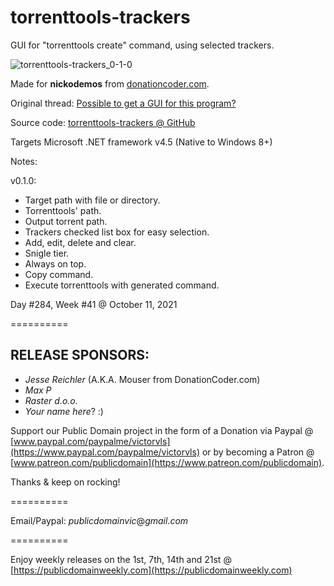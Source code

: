 # torrenttools-trackers

GUI for "torrenttools create" command, using selected trackers.

![torrenttools-trackers_0-1-0](https://user-images.githubusercontent.com/54631779/136829293-97adadaa-1ee6-44b2-ba5d-17064dcceee4.png)

Made for **nickodemos** from [donationcoder.com](https://www.donationcoder.com).

Original thread: [Possible to get a GUI for this program?](https://www.donationcoder.com/forum/index.php?topic=51709.0)

Source code: [torrenttools-trackers @ GitHub](https://github.com/publicdomain/torrenttools-trackers)

Targets Microsoft .NET framework v4.5 (Native to Windows 8+)

Notes:

v0.1.0:

- Target path with file or directory.
- Torrenttools' path.
- Output torrent path.
- Trackers checked list box for easy selection.
- Add, edit, delete and clear.
- Snigle tier.
- Always on top.
- Copy command.
- Execute torrenttools with generated command.

Day #284, Week #41 @ October 11, 2021

==========

## RELEASE SPONSORS:

* *Jesse Reichler* (A.K.A. Mouser from DonationCoder.com)
* *Max P*
* *Raster d.o.o.*
* *Your name here*? :)

Support our Public Domain project in the form of a Donation via Paypal @ [www.paypal.com/paypalme/victorvls](https://www.paypal.com/paypalme/victorvls) or by becoming a Patron @ [www.patreon.com/publicdomain](https://www.patreon.com/publicdomain).

Thanks & keep on rocking!

==========

Email/Paypal: *publicdomainvic*@*gmail*.*com*

==========

Enjoy weekly releases on the 1st, 7th, 14th and 21st @ [https://publicdomainweekly.com](https://publicdomainweekly.com)
